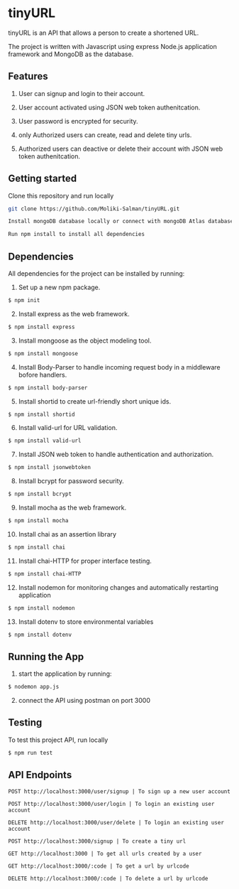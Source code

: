 
# tinyURL

tinyURL is an API that allows a person to create a shortened URL.

The project is written with Javascript using express Node.js application framework and MongoDB as the database.
## Features

1. User can signup and login to their account. 

2. User account activated using JSON web token authenitcation. 

3. User password is encrypted for security.

4. only Authorized users can create, read and delete tiny urls. 

5. Authorized users can deactive or delete their account  with JSON web token authenitcation. 


## Getting started

Clone this repository and run locally
```bash
git clone https://github.com/Moliki-Salman/tinyURL.git
```

```bash
Install mongoDB database locally or connect with mongoDB Atlas database
```

```bash
Run npm install to install all dependencies
```
## Dependencies
 

All dependencies  for the project can be installed by running: 

1. Set up a new npm package.
```bash
$ npm init
```
2. Install express as the web framework.
```bash
$ npm install express
```
3. Install mongoose as the object modeling tool.
```bash
$ npm install mongoose
```
4. Install Body-Parser to handle incoming request  body in a middleware bofore handlers.
```bash
$ npm install body-parser
```
5. Install shortid to create  url-friendly short unique ids.
```bash
$ npm install shortid
```
6. Install valid-url for URL validation.
```bash
$ npm install valid-url
```
7. Install JSON web token to handle authentication and authorization.
```bash
$ npm install jsonwebtoken
```
8. Install bcrypt for password security.
```bash
$ npm install bcrypt
```
9. Install mocha as the web framework.
```bash
$ npm install mocha
```
10. Install chai as an assertion library
```bash
$ npm install chai
```
11. Install chai-HTTP for proper interface testing.
```bash
$ npm install chai-HTTP
```
12. Install nodemon for monitoring changes and automatically restarting application
```bash
$ npm install nodemon
```
13. Install  dotenv to store environmental variables 
```bash
$ npm install dotenv 
```


## Running the App

1. start the application by running:
```bash
$ nodemon app.js 
```
2. connect the API using postman on port 3000

## Testing 
 
To test this project API, run locally

```bash
$ npm run test
```


## API Endpoints



```http
POST http://localhost:3000/user/signup | To sign up a new user account 
```
```http
POST http://localhost:3000/user/login | To login an existing user account 
```
```http
DELETE http://localhost:3000/user/delete | To login an existing user account 
```
```http
POST http://localhost:3000/signup | To create a tiny url
```
```http
GET http://localhost:3000 | To get all urls created by a user
```
```http
GET http://localhost:3000/:code | To get a url by urlcode
```
```http
DELETE http://localhost:3000/:code | To delete a url by urlcode
```
